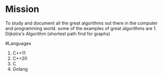 # Mission

  To study and document all the great algorithms out there in the computer and programming world.
	some of the examples of great algorithms are
		  1. Dijkstra's Algorithm (shortest path find for graphs)
    

#Languages

 1. C++11
 2. C++20
 3. C
 4. Golang

